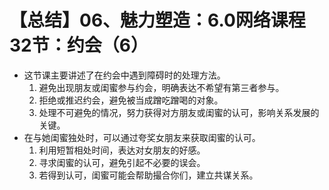 # 【总结】06、魅力塑造：6.0网络课程32节：约会（6）

-   这节课主要讲述了在约会中遇到障碍时的处理方法。
    1.  避免出现朋友或闺蜜参与约会，明确表达不希望有第三者参与。
    2.  拒绝或推迟约会，避免被当成蹭吃蹭喝的对象。
    3.  处理不可避免的情况，努力获得对方朋友或闺蜜的认可，影响关系发展的关键。
-   在与她闺蜜独处时，可以通过夸奖女朋友来获取闺蜜的认可。
    1.  利用短暂相处时间，表达对女朋友的好感。
    2.  寻求闺蜜的认可，避免引起不必要的误会。
    3.  若得到认可，闺蜜可能会帮助撮合你们，建立共谋关系。